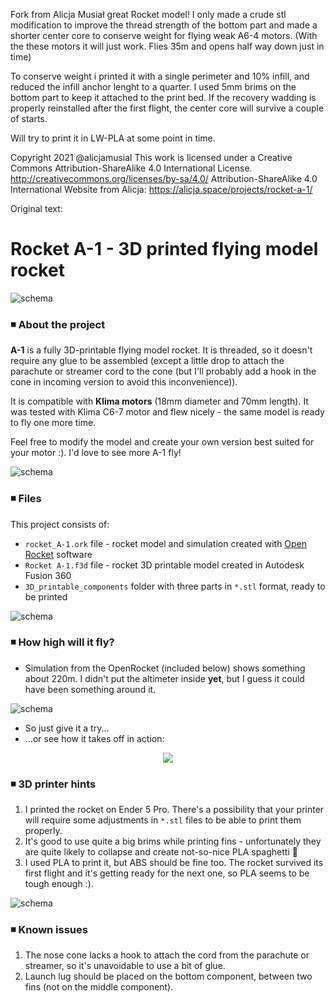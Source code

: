 Fork from Alicja Musiał great Rocket model!
I only made a crude stl modification to improve the thread strength of the bottom part and 
made a shorter center core to conserve weight for flying weak A6-4 motors.
(With the these motors it will just work. Flies 35m and opens half way down just in time)

To conserve weight i printed it with a single perimeter and 10% infill, and reduced the infill anchor lenght to a quarter.
I used 5mm brims on the bottom part to keep it attached to the print bed. 
If the recovery wadding is properly reinstalled after the first flight, the center core will survive a couple of starts.

Will try to print it in LW-PLA at some point in time.

Copyright 2021 @alicjamusial
This work is licensed under a Creative Commons Attribution-ShareAlike 4.0 International License.
http://creativecommons.org/licenses/by-sa/4.0/
Attribution-ShareAlike 4.0 International
Website from Alicja: https://alicja.space/projects/rocket-a-1/

Original text:
# Rocket A-1 - 3D printed flying model rocket

![schema](images/rocket_model.png)

### ◾ About the project

**A-1** is a fully 3D-printable flying model rocket. It is threaded, so it doesn't require any glue to be assembled (except a little drop to attach the parachute or streamer cord to the cone (but I'll probably add a hook in the cone in incoming version to avoid this inconvenience)).

It is compatible with **Klima motors** (18mm diameter and 70mm length). It was tested with Klima C6-7 motor and flew nicely - the same model is ready to fly one more time.

Feel free to modify the model and create your own version best suited for your motor :). I'd love to see more A-1 fly!

![schema](images/a1_rocket.png)

### ◾ Files
This project consists of:
- `rocket_A-1.ork` file - rocket model and simulation created with [Open Rocket](http://openrocket.info/) software
- `Rocket A-1.f3d` file - rocket 3D printable model created in Autodesk Fusion 360
- `3D_printable_components` folder with three parts in `*.stl` format, ready to be printed

![schema](images/rocket_project.png)

### ◾ How high will it fly?
- Simulation from the OpenRocket (included below) shows something about 220m. I didn't put the altimeter inside **yet**, but I guess it could have been something around it.

![schema](images/flight_simulation.png)

- So just give it a try...
- ...or see how it takes off in action:

<p align="center">
  <img src="https://github.com/alicjamusial/rocket-a-1/blob/master/images/flight.gif?raw=true" />
</p>

### ◾ 3D printer hints
1. I printed the rocket on Ender 5 Pro. There's a possibility that your printer will require some adjustments in `*.stl` files to be able to print them properly.
2. It's good to use quite a big brims while printing fins - unfortunately they are quite likely to collapse and create not-so-nice PLA spaghetti 😬
3. I used PLA to print it, but ABS should be fine too. The rocket survived its first flight and it's getting ready for the next one, so PLA seems to be tough enough :).

![schema](images/rocket_section.png)

### ◾ Known issues
1. The nose cone lacks a hook to attach the cord from the parachute or streamer, so it's unavoidable to use a bit of glue.
2. Launch lug should be placed on the bottom component, between two fins (not on the middle component).
